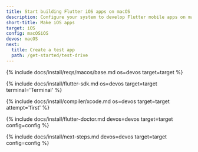 ```yaml
---
title: Start building Flutter iOS apps on macOS
description: Configure your system to develop Flutter mobile apps on macOS and iOS.
short-title: Make iOS apps
target: iOS
config: macOSiOS
devos: macOS
next:
  title: Create a test app
  path: /get-started/test-drive
---
```


{% include docs/install/reqs/macos/base.md os=devos target=target %}

{% include docs/install/flutter-sdk.md os=devos target=target terminal='Terminal' %}

{% include docs/install/compiler/xcode.md os=devos target=target attempt='first' %}

{% include docs/install/flutter-doctor.md devos=devos target=target config=config %}

{% include docs/install/next-steps.md devos=devos target=target config=config %}
